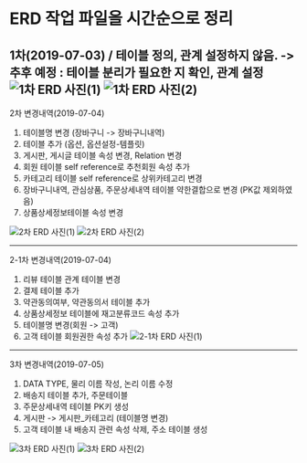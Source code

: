 # ERD 작업 파일을 시간순으로 정리

1차(2019-07-03) / 테이블 정의, 관계 설정하지 않음. 
-> 추후 예정 : 테이블 분리가 필요한 지 확인, 관계 설정
![1차 ERD 사진(1)](https://github.com/MaximSungmo/cafe24_shoppingmall_project/blob/master/ERD/1차/ERD_20190703(1).PNG)
![1차 ERD 사진(2)](https://github.com/MaximSungmo/cafe24_shoppingmall_project/blob/master/ERD/1차/ERD_20190703(2).PNG)
---
2차 변경내역(2019-07-04) 
  1. 테이블명 변경 (장바구니 -> 장바구니내역)
  2. 테이블 추가 (옵션, 옵션설정-템플릿)
  3. 게시판, 게시글 테이블 속성 변경, Relation 변경 
  4. 회원 테이블 self reference로 추천회원 속성 추가 
  5. 카테고리 테이블 self reference로 상위카테고리 변경 
  6. 장바구니내역, 관심상품, 주문상세내역 테이블 약한결합으로 변경 (PK값 제외하였음)
  7. 상품상세정보테이블 속성 변경 

![2차 ERD 사진(1)](https://github.com/MaximSungmo/cafe24_shoppingmall_project/blob/master/ERD/2차/ERD_20190704(1).PNG)
![2차 ERD 사진(2)](https://github.com/MaximSungmo/cafe24_shoppingmall_project/blob/master/ERD/2차/ERD_20190704(2).PNG)

---
2-1차 변경내역(2019-07-04) 

1. 리뷰 테이블 관계 테이블 변경
2. 결제 테이블 추가 
3. 약관동의여부, 약관동의서 테이블 추가 
4. 상품상세정보 테이블에 재고분류코드 속성 추가 
5. 테이블명 변경(회원 -> 고객)
6. 고객 테이블 회원권한 속성 추가 
![2-1차 ERD 사진(1)](https://github.com/MaximSungmo/cafe24_shoppingmall_project/blob/master/ERD/2차/ERD_20190704-2(1).PNG)
---
3차 변경내역(2019-07-05)

1. DATA TYPE, 물리 이름 작성, 논리 이름 수정 
2. 배송지 테이블 추가, 주문테이블 
3. 주문상세내역 테이블 PK키 생성
4. 게시판 -> 게시판_카테고리 (테이블명 변경)
5. 고객 테이블 내 배송지 관련 속성 삭제, 주소 테이블 생성 

![3차 ERD 사진(1)](https://github.com/MaximSungmo/cafe24_shoppingmall_project/blob/master/ERD/3차/ERD_20190705-(1).PNG)
![3차 ERD 사진(2)](https://github.com/MaximSungmo/cafe24_shoppingmall_project/blob/master/ERD/3차/ERD_20190705-(2).PNG)
